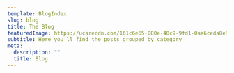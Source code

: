 ```yaml
---
template: BlogIndex
slug: blog
title: The Blog
featuredImage: https://ucarecdn.com/161c6e65-080e-40c9-9fd1-0aa6ceda8e5e/
subtitle: Here you'll find the posts grouped by category
meta:
  description: ""
  title: Blog
---
```

